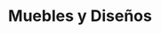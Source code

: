 ---
title: "Muebles y Diseños"
url: /san-andres-cholula/muebles-y-disenos/
shop: menaje del hogar
---